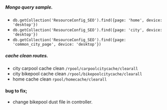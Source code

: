 ##### Mongo query sample.

- `db.getCollection('ResourceConfig_SEO').find({page: 'home', device: 'desktop'})`
- `db.getCollection('ResourceConfig_SEO').find({page: 'city', device: 'desktop'})`
- `db.getCollection('ResourceConfig_SEO').find({page: 'common_city_page', device: 'desktop'})`

##### cache clean routes.

- city carpool cache clean `/rpool/carpoolcitycache/clearall`
- city bikepool cache clean `/rpool/bikepoolcitycache/clearall`
- home cache clean `rpool/homecache/clearall`

#### bug to fix;

- change bikepool dust file in controller.
